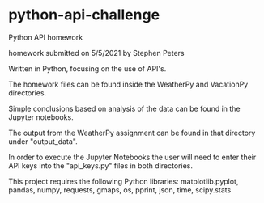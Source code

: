 # python-api-challenge
Python API homework

homework submitted on 5/5/2021 by Stephen Peters

Written in Python, focusing on the use of API's.

The homework files can be found inside the WeatherPy and VacationPy directories.

Simple conclusions based on analysis of the data can be found in the Jupyter notebooks.

The output from the WeatherPy assignment can be found in that directory under "output_data".

In order to execute the Jupyter Notebooks the user will need to enter their API keys into the "api_keys.py" files in both directories.

This project requires the following Python libraries: matplotlib.pyplot, pandas, numpy, requests, gmaps, os, pprint, json, time, scipy.stats
